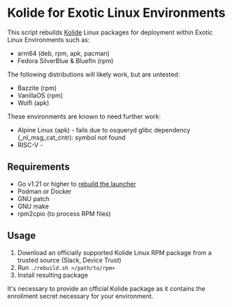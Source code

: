 # Kolide for Exotic Linux Environments

This script rebuilds [Kolide](https://www.kolide.com/) Linux packages for deployment within Exotic Linux Environments such as:

* arm64 (deb, rpm, apk, pacman)
* Fedora SilverBlue & Bluefin (rpm)

The following distributions will likely work, but are untested:

* Bazzite (rpm)
* VanillaOS (rpm)
* Wolfi (apk)

These environments are known to need further work:

* Alpine Linux (apk) - fails due to osqueryd glibc dependency (_nl_msg_cat_cntr): symbol not found
* RISC-V -

## Requirements

- Go v1.21 or higher to [rebuild the launcher](https://github.com/kolide/launcher/blob/main/docs/launcher.md)
- Podman or Docker
- GNU patch
- GNU make
- rpm2cpio (to process RPM files)

## Usage

1. Download an officially supported Kolide Linux RPM package from a trusted source (Slack, Device Trust)
2. Run `./rebuild.sh </path/to/rpm>`
3. Install resulting package

It's necessary to provide an official Kolide package as it contains the enrollment secret necessary for your environment.
